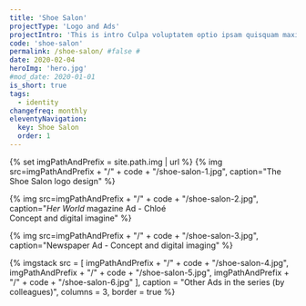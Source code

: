 ```yaml
---
title: 'Shoe Salon'
projectType: 'Logo and Ads'
projectIntro: 'This is intro Culpa voluptatem optio ipsam quisquam maxime nihil nisi reprehenderit nam labore quo animi, autem adipisci explicabo fugit exercitationem deserunt nobis minima magni tempora eum est aliquid. Reiciendis accusamus nam voluptatum dicta tenetur'
code: 'shoe-salon'
permalink: /shoe-salon/ #false #
date: 2020-02-04
heroImg: 'hero.jpg'
#mod_date: 2020-01-01
is_short: true
tags: 
  - identity
changefreq: monthly
eleventyNavigation:
  key: Shoe Salon
  order: 1
---
```

{% set imgPathAndPrefix = site.path.img | url %}
{% img src=imgPathAndPrefix + "/" + code + "/shoe-salon-1.jpg", caption="The Shoe Salon logo design" %}

{% img src=imgPathAndPrefix + "/" + code + "/shoe-salon-2.jpg", caption="<i>Her World</i> magazine Ad - Chloé<br>Concept and digital imagine" %}

{% img src=imgPathAndPrefix + "/" + code + "/shoe-salon-3.jpg", caption="Newspaper Ad - Concept and digital imaging" %}

{% imgstack src = [
            imgPathAndPrefix + "/" + code + "/shoe-salon-4.jpg", 
            imgPathAndPrefix + "/" + code + "/shoe-salon-5.jpg", 
            imgPathAndPrefix + "/" + code + "/shoe-salon-6.jpg"
          ],
          caption = "Other Ads in the series (by colleagues)",
          columns = 3,
          border = true
%}